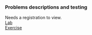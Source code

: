 ### Problems descriptions and testing  

Needs a registration to view.  
[Lab](https://judge.softuni.org/Contests/2758/Objects-and-Composition-Lab)  
[Exercise](https://judge.softuni.org/Contests/2759)
